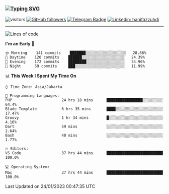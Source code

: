 ### [![Typing SVG](https://readme-typing-svg.herokuapp.com?font=lato&size=22&lines=Hi+There+👋)](https://git.io/typing-svg) 

![visitors](https://visitor-badge.glitch.me/badge?page_id=hanifazzuhdi.hanifazzuhdi)
[![GitHub followers](https://img.shields.io/github/followers/hanifazzuhdi?label=Follow&style=social)](https://github.com/hanifazzuhdi/?tab=follow) 
[![Telegram Badge](https://img.shields.io/badge/-hanif0198-blue?style=social&logo=telegram&link=https://www.t.me/hanif0198/)](https://www.t.me/hanif0198/) 
[![Linkedin: hanifazzuhdi](https://img.shields.io/badge/-hanifazzuhdi-blue?style=flat-square&logo=Linkedin&logoColor=white&link=https://www.linkedin.com/in/hanif-az-zuhdi-69688019b/)](https://www.linkedin.com/in/hanif-az-zuhdi-69688019b/) 

<hr/>

<!--START_SECTION:waka-->
![Lines of code](https://img.shields.io/badge/From%20Hello%20World%20I%27ve%20Written-6%20Million%20lines%20of%20code-blue)

**I'm an Early 🐤** 

```text
🌞 Morning    141 commits    ███████░░░░░░░░░░░░░░░░░░   28.66% 
🌆 Daytime    120 commits    ██████░░░░░░░░░░░░░░░░░░░   24.39% 
🌃 Evening    172 commits    ████████░░░░░░░░░░░░░░░░░   34.96% 
🌙 Night      59 commits     ███░░░░░░░░░░░░░░░░░░░░░░   11.99%

```


📊 **This Week I Spent My Time On** 

```text
⌚︎ Time Zone: Asia/Jakarta

💬 Programming Languages: 
PHP                      24 hrs 18 mins      ████████████████░░░░░░░░░   64.4% 
Blade Template           6 hrs 35 mins       ████░░░░░░░░░░░░░░░░░░░░░   17.47% 
Groovy                   1 hr 34 mins        █░░░░░░░░░░░░░░░░░░░░░░░░   4.16% 
Dart                     59 mins             ░░░░░░░░░░░░░░░░░░░░░░░░░   2.64% 
Bash                     40 mins             ░░░░░░░░░░░░░░░░░░░░░░░░░   1.77%

🔥 Editors: 
VS Code                  37 hrs 44 mins      █████████████████████████   100.0%

💻 Operating System: 
Mac                      37 hrs 44 mins      █████████████████████████   100.0%

```


 Last Updated on 24/01/2023 00:47:35 UTC
<!--END_SECTION:waka-->
